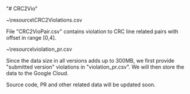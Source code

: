 "# CRC2Vio" 

~\resource\CRC2Violations.csv

File "CRC2VioPair.csv" contains violation to CRC line related pairs with offset in range [0,4].

~\resource\violation_pr.csv

Since the data size in all versions adds up to 300MB, we first provide "submitted version" violations in "violation_pr.csv".
We will then store the data to the Google Cloud.


Source code, PR and other related data will be updated soon.
